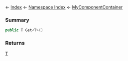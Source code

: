 ← [Index](Api-Index) ← [Namespace Index](Namespace-Index) ← [MyComponentContainer](VRage.Game.Components.MyComponentContainer)

### Summary

```csharp
public T Get<T>()
```

### Returns

[T]()

